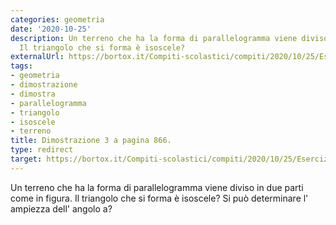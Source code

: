 ```yaml
---
categories: geometria
date: '2020-10-25'
description: Un terreno che ha la forma di parallelogramma viene diviso in due parti.
  Il triangolo che si forma è isoscele?
externalUrl: https://bortox.it/Compiti-scolastici/compiti/2020/10/25/Esercizio-3-Pagina-866.html
tags:
- geometria
- dimostrazione
- dimostra
- parallelogramma
- triangolo
- isoscele
- terreno
title: Dimostrazione 3 a pagina 866.
type: redirect
target: https://bortox.it/Compiti-scolastici/compiti/2020/10/25/Esercizio-3-Pagina-866.html
---
```


Un terreno che ha la forma di parallelogramma viene diviso in due parti come in figura. Il triangolo che si forma è isoscele? Si può determinare l' ampiezza dell' angolo a?